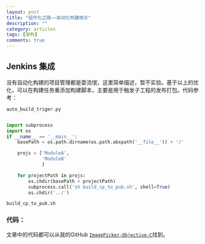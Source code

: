 ```yaml
---
layout: post
title: "组件化之路——自动化构建相关"
description: ""
category: articles
tags: [架构]
comments: true
---
```


## Jenkins 集成

没有自动化构建的项目管理都是耍流氓，这里简单描述，暂不实验。基于以上的优化，可以在构建任务重添加构建脚本，主要是用于触发子工程的发布打包。代码参考：

`auto_build_triger.py`

```python

import subprocess
import os
if __name__ == '__main__':
    basePath = os.path.dirname(os.path.abspath('__file__')) + '/'

    projs = ['ModuleA',
             'ModuleB'
             ]

    for projectPath in projs:
        os.chdir(basePath + projectPath)
        subprocess.call('sh build_cp_to_pub.sh', shell=True)
        os.chdir('../')

```

`build_cp_to_pub.sh`

### 代码：
文章中的代码都可以从我的GitHub [`ImagePicker-Objective-C`](https://github.com/lettleprince/ImagePicker-Objective-C)找到。

